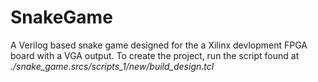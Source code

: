 # SnakeGame
 A Verilog based snake game designed for the a Xilinx devlopment FPGA board with a VGA output. To create the project, run the script found at *./snake_game.srcs/scripts_1/new/build_design.tcl*
